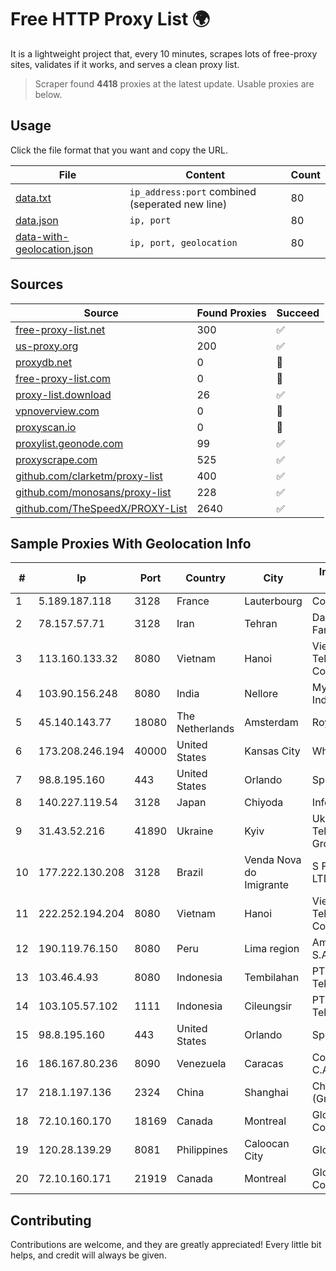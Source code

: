 
# Free HTTP Proxy List 🌍

It is a lightweight project that, every 10 minutes, scrapes lots of free-proxy sites, validates if it works, and serves a clean proxy list.


> Scraper found **4418** proxies at the latest update. Usable proxies are below.

## Usage

Click the file format that you want and copy the URL.


|File|Content|Count|
|----|-------|-----|
|[data.txt](https://raw.githubusercontent.com/themiralay/Proxy-List-World/master/data.txt)|`ip_address:port` combined (seperated new line)|80|
|[data.json](https://raw.githubusercontent.com/themiralay/Proxy-List-World/master/data.json)|`ip, port`|80|
|[data-with-geolocation.json](https://raw.githubusercontent.com/themiralay/Proxy-List-World/master/data-with-geolocation.json)|`ip, port, geolocation`|80|

## Sources

|Source|Found Proxies|Succeed|
|------|-------------|-------|
|[free-proxy-list.net](https://free-proxy-list.net)|300|✅|
|[us-proxy.org](https://www.us-proxy.org)|200|✅|
|[proxydb.net](http://proxydb.net)|0|🚫|
|[free-proxy-list.com](https://free-proxy-list.com/?page=&port=&type%5B%5D=http&type%5B%5D=https&up_time=0&search=Search)|0|🚫|
|[proxy-list.download](https://www.proxy-list.download/HTTP)|26|✅|
|[vpnoverview.com](https://vpnoverview.com/privacy/anonymous-browsing/free-proxy-servers)|0|🚫|
|[proxyscan.io](https://www.proxyscan.io)|0|🚫|
|[proxylist.geonode.com](https://proxylist.geonode.com/api/proxy-list?limit=300&page=1&sort_by=lastChecked&sort_type=desc&protocols=http,https)|99|✅|
|[proxyscrape.com](https://api.proxyscrape.com/v2/?request=displayproxies&protocol=http&timeout=10000&country=all&ssl=all&anonymity=all)|525|✅|
|[github.com/clarketm/proxy-list](https://raw.githubusercontent.com/clarketm/proxy-list/master/proxy-list-raw.txt)|400|✅|
|[github.com/monosans/proxy-list](https://raw.githubusercontent.com/monosans/proxy-list/main/proxies/http.txt)|228|✅|
|[github.com/TheSpeedX/PROXY-List](https://raw.githubusercontent.com/TheSpeedX/PROXY-List/master/http.txt)|2640|✅|


## Sample Proxies With Geolocation Info

|#|Ip|Port|Country|City|Internet Service Provider|
|-|--|----|-------|----|-------------------------|
|1|5.189.187.118|3128|France|Lauterbourg|Contabo GmbH|
|2|78.157.57.71|3128|Iran|Tehran|Dade Samane Fanava Company|
|3|113.160.133.32|8080|Vietnam|Hanoi|VietNam Post and Telecom Corporation|
|4|103.90.156.248|8080|India|Nellore|Myguru Online India Pvt Ltd|
|5|45.140.143.77|18080|The Netherlands|Amsterdam|RoyaleHosting BV|
|6|173.208.246.194|40000|United States|Kansas City|WholeSale Internet|
|7|98.8.195.160|443|United States|Orlando|Spectrum|
|8|140.227.119.54|3128|Japan|Chiyoda|InfoSphere|
|9|31.43.52.216|41890|Ukraine|Kyiv|Ukrainian Telecommunication Group LLC|
|10|177.222.130.208|3128|Brazil|Venda Nova do Imigrante|S F INFOREDE LTDA ME|
|11|222.252.194.204|8080|Vietnam|Hanoi|VietNam Post and Telecom Corporation|
|12|190.119.76.150|8080|Peru|Lima region|America Movil Peru S.A.C.|
|13|103.46.4.93|8080|Indonesia|Tembilahan|PT Akses Sentral Teknologi|
|14|103.105.57.102|1111|Indonesia|Cileungsir|PT Lambda Sinergi Telekomunikasi|
|15|98.8.195.160|443|United States|Orlando|Spectrum|
|16|186.167.80.236|8090|Venezuela|Caracas|Corporacion Digitel C.A|
|17|218.1.197.136|2324|China|Shanghai|China Telecom (Group)|
|18|72.10.160.170|18169|Canada|Montreal|GloboTech Communications|
|19|120.28.139.29|8081|Philippines|Caloocan City|Globe Telecom|
|20|72.10.160.171|21919|Canada|Montreal|GloboTech Communications|



## Contributing

Contributions are welcome, and they are greatly appreciated! Every
little bit helps, and credit will always be given.

